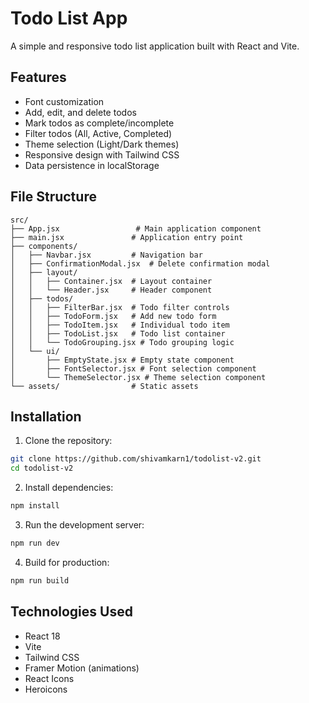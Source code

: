 # Todo List App

A simple and responsive todo list application built with React and Vite.

## Features

- Font customization
- Add, edit, and delete todos
- Mark todos as complete/incomplete
- Filter todos (All, Active, Completed)
- Theme selection (Light/Dark themes)
- Responsive design with Tailwind CSS
- Data persistence in localStorage

## File Structure

```
src/
├── App.jsx                 # Main application component
├── main.jsx               # Application entry point
├── components/
│   ├── Navbar.jsx         # Navigation bar
│   ├── ConfirmationModal.jsx  # Delete confirmation modal
│   ├── layout/
│   │   ├── Container.jsx  # Layout container
│   │   └── Header.jsx     # Header component
│   ├── todos/
│   │   ├── FilterBar.jsx  # Todo filter controls
│   │   ├── TodoForm.jsx   # Add new todo form
│   │   ├── TodoItem.jsx   # Individual todo item
│   │   ├── TodoList.jsx   # Todo list container
│   │   └── TodoGrouping.jsx # Todo grouping logic
│   └── ui/
│       ├── EmptyState.jsx # Empty state component
│       ├── FontSelector.jsx # Font selection component
│       └── ThemeSelector.jsx # Theme selection component
└── assets/                # Static assets
```

## Installation

1. Clone the repository:

```bash
git clone https://github.com/shivamkarn1/todolist-v2.git
cd todolist-v2
```

2. Install dependencies:

```bash
npm install
```

3. Run the development server:

```bash
npm run dev
```

4. Build for production:

```bash
npm run build
```

## Technologies Used

- React 18
- Vite
- Tailwind CSS
- Framer Motion (animations)
- React Icons
- Heroicons

